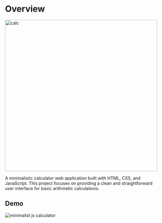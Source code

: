 # Overview
<img src="https://github.com/shadeq2022/minimalist-javascript-calculator/assets/108068374/bb52cb26-64e7-45e3-9f2e-4d7050ac799a" alt="calc" width="500">

A minimalistic calculator web application built with HTML, CSS, and JavaScript. This project focuses on providing a clean and straightforward user interface for basic arithmetic calculations.


## Demo


![minimalist js calculator](https://github.com/shadeq2022/minimalist-javascript-calculator/assets/108068374/08e678e9-e2ae-4456-a18d-9c926f69f5b2)

